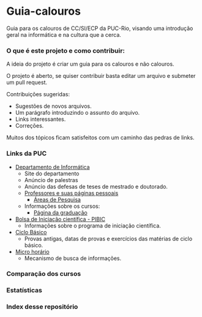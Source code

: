 # Guia-calouros

Guia para os calouros de CC/SI/ECP da PUC-Rio, visando uma introdução geral na informática e na cultura que a cerca.

### O que é este projeto e como contribuir:
  A ideia do projeto é criar um guia para os calouros e não calouros.
  
  O projeto é aberto, se quiser contribuir basta editar um arquivo e submeter um pull request.
  
  Contribuições sugeridas: 
  
  * Sugestões de novos arquivos.
  * Um parágrafo introduzindo o assunto do arquivo.
  * Links interessantes.
  * Correções.
  
  Muitos dos tópicos ficam satisfeitos com um caminho das pedras de links.
  
  
### Links da PUC 
  * [Departamento de Informática](http://www.inf.puc-rio.br/)
    * Site do departamento 
    * Anúncio de palestras 
    * Anúncio das defesas de teses de mestrado e doutorado.
    * [Professores e suas páginas pessoais](http://www.inf.puc-rio.br/?page_id=117)
      * [Áreas de Pesquisa](http://www.inf.puc-rio.br/?page_id=315) 
    * Informações sobre os cursos:
      * [Página da graduação](http://www.inf.puc-rio.br/?page_id=500)
  * [Bolsa de Iniciação científica - PIBIC](http://www.puc-rio.br/pibic/)
    * Informações sobre o programa de iniciação científica. 
  * [Ciclo Básico](http://www.cbctc.puc-rio.br/)
    * Provas antigas, datas de provas e exercícios das matérias de ciclo básico.
  * [Micro horário](www.puc-rio.br/microhorario)
    * Mecanismo de busca de informações.

### Comparação dos cursos

### Estatísticas 

### Index desse repositório 
  

